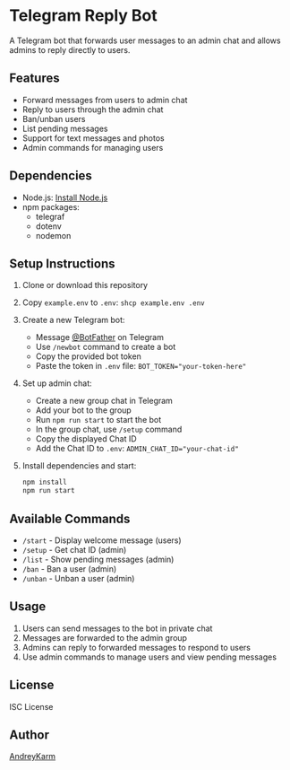 # Telegram Reply Bot

A Telegram bot that forwards user messages to an admin chat and allows admins to reply directly to users.

## Features

- Forward messages from users to admin chat
- Reply to users through the admin chat
- Ban/unban users
- List pending messages
- Support for text messages and photos
- Admin commands for managing users

## Dependencies

- Node.js: [Install Node.js](https://nodejs.org/en/download/package-manager/current)
- npm packages:
    - telegraf
    - dotenv
    - nodemon

## Setup Instructions

1. Clone or download this repository
2. Copy `example.env` to `.env`:
    `shcp example.env .env`
3. Create a new Telegram bot:
    - Message [@BotFather](https://t.me/BotFather) on Telegram
    - Use `/newbot` command to create a bot
    - Copy the provided bot token
    - Paste the token in `.env` file: `BOT_TOKEN="your-token-here"`

4. Set up admin chat:
    - Create a new group chat in Telegram
    - Add your bot to the group
    - Run `npm run start` to start the bot
    - In the group chat, use `/setup` command
    - Copy the displayed Chat ID
    - Add the Chat ID to `.env`: `ADMIN_CHAT_ID="your-chat-id"`

5. Install dependencies and start:
    ```sh
    npm install
    npm run start
    ```
## Available Commands

- `/start` - Display welcome message (users)
- `/setup` - Get chat ID (admin)
- `/list` - Show pending messages (admin)
- `/ban` - Ban a user (admin)
- `/unban` - Unban a user (admin)

## Usage

1. Users can send messages to the bot in private chat
2. Messages are forwarded to the admin group
3. Admins can reply to forwarded messages to respond to users
4. Use admin commands to manage users and view pending messages

## License

ISC License

## Author

[AndreyKarm](https://github.com/AndreyKarm)